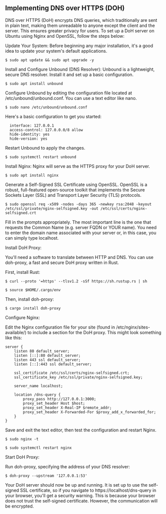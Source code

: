 ## Implementing DNS over HTTPS (DOH)

DNS over HTTPS (DoH) encrypts DNS queries, which traditionally are sent in plain text, making them unreadable to anyone except the client and the server. This ensures greater privacy for users. To set up a DoH server on Ubuntu using Nginx and OpenSSL, follow the steps below:

Update Your System:
Before beginning any major installation, it's a good idea to update your system's default applications.

``` $ sudo apt update && sudo apt upgrade -y ```

Install and Configure Unbound (DNS Resolver):
Unbound is a lightweight, secure DNS resolver. Install it and set up a basic configuration.

``` $ sudo apt install unbound ```

Configure Unbound by editing the configuration file located at /etc/unbound/unbound.conf. You can use a text editor like nano.

``` $ sudo nano /etc/unbound/unbound.conf ```

Here's a basic configuration to get you started:

``` server:
  interface: 127.0.0.1
  access-control: 127.0.0.0/8 allow
  hide-identity: yes
  hide-version: yes 
  ```
Restart Unbound to apply the changes.

``` $ sudo systemctl restart unbound ```

Install Nginx:
Nginx will serve as the HTTPS proxy for your DoH server.

``` $ sudo apt install nginx ```

Generate a Self-Signed SSL Certificate using OpenSSL.
OpenSSL is a robust, full-featured open-source toolkit that implements the Secure Sockets Layer (SSL) and Transport Layer Security (TLS) protocols.

``` $ sudo openssl req -x509 -nodes -days 365 -newkey rsa:2048 -keyout /etc/ssl/private/nginx-selfsigned.key -out /etc/ssl/certs/nginx-selfsigned.crt ```

Fill in the prompts appropriately. The most important line is the one that requests the Common Name (e.g. server FQDN or YOUR name). You need to enter the domain name associated with your server or, in this case, you can simply type localhost.

Install DoH Proxy:

You'll need a software to translate between HTTP and DNS. You can use doh-proxy, a fast and secure DoH proxy written in Rust.

First, install Rust:

``` $ curl --proto '=https' --tlsv1.2 -sSf https://sh.rustup.rs | sh ```

``` $ source $HOME/.cargo/env ```

Then, install doh-proxy:

``` $ cargo install doh-proxy ```

Configure Nginx:

Edit the Nginx configuration file for your site (found in /etc/nginx/sites-available/) to include a section for the DoH proxy. This might look something like this:

```
server {
    listen 80 default_server;
    listen [::]:80 default_server;
    listen 443 ssl default_server;
    listen [::]:443 ssl default_server;

    ssl_certificate /etc/ssl/certs/nginx-selfsigned.crt;
    ssl_certificate_key /etc/ssl/private/nginx-selfsigned.key;

    server_name localhost;

    location /dns-query {
        proxy_pass http://127.0.0.1:3000;
        proxy_set_header Host $host;
        proxy_set_header X-Real-IP $remote_addr;
        proxy_set_header X-Forwarded-For $proxy_add_x_forwarded_for;
    }
}
```
Save and exit the text editor, then test the configuration and restart Nginx.

``` $ sudo nginx -t ```

``` $ sudo systemctl restart nginx ```

Start DoH Proxy:

Run doh-proxy, specifying the address of your DNS resolver:

``` $ doh-proxy --upstream '127.0.0.1:53' ```

Your DoH server should now be up and running. It is set up to use the self-signed SSL certificate, so if you navigate to https://localhost/dns-query in your browser, you'll get a security warning. This is because your browser does not trust the self-signed certificate. However, the communication will be encrypted.





